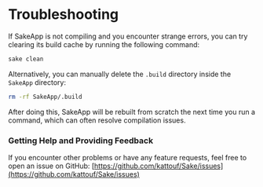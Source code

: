 # Troubleshooting

If SakeApp is not compiling and you encounter strange errors, you can try clearing its build cache by running the following command:

```bash
sake clean
```

Alternatively, you can manually delete the `.build` directory inside the `SakeApp` directory:

```bash
rm -rf SakeApp/.build
```

After doing this, SakeApp will be rebuilt from scratch the next time you run a command, which can often resolve compilation issues.

### Getting Help and Providing Feedback

If you encounter other problems or have any feature requests, feel free to open an issue on GitHub: [https://github.com/kattouf/Sake/issues](https://github.com/kattouf/Sake/issues)
